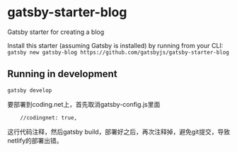 # gatsby-starter-blog
Gatsby starter for creating a blog

Install this starter (assuming Gatsby is installed) by running from your CLI:
`gatsby new gatsby-blog https://github.com/gatsbyjs/gatsby-starter-blog`

## Running in development
`gatsby develop`

要部署到coding.net上，首先取消gatsby-config.js里面
```
    //codingnet: true,
```
这行代码注释，然后gatsby build，部署好之后，再次注释掉，避免git提交，导致netlify的部署出错。
